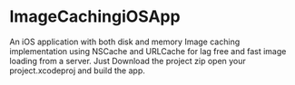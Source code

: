 # ImageCachingiOSApp
An iOS application with both disk and memory Image caching implementation using NSCache and URLCache for lag free and fast image loading from a server.
Just Download the project zip open your project.xcodeproj and build the app.

